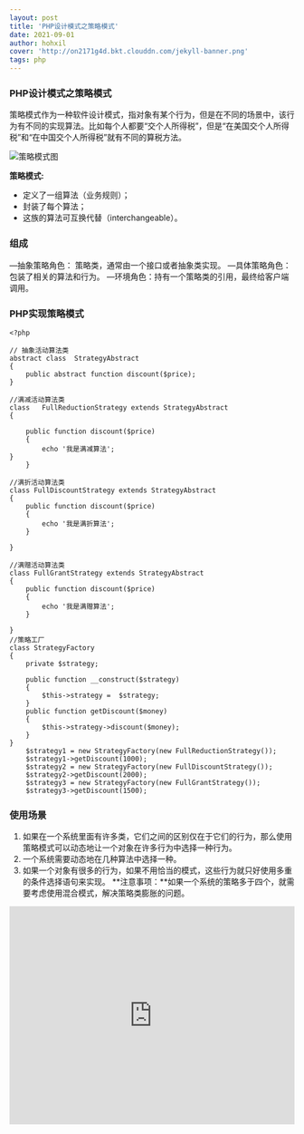 ```yaml
---
layout: post
title: 'PHP设计模式之策略模式'
date: 2021-09-01
author: hohxil
cover: 'http://on2171g4d.bkt.clouddn.com/jekyll-banner.png'
tags: php
---
```


### PHP设计模式之策略模式

策略模式作为一种软件设计模式，指对象有某个行为，但是在不同的场景中，该行为有不同的实现算法。比如每个人都要“交个人所得税”，但是“在美国交个人所得税”和“在中国交个人所得税”就有不同的算税方法。

![策略模式图](https://img0.baidu.com/it/u=2268511659,2006978202&fm=26&fmt=auto&gp=0.jpg "策略")


**策略模式:**

* 定义了一组算法（业务规则）；
* 封装了每个算法；
* 这族的算法可互换代替（interchangeable）。

### 组成

—抽象策略角色： 策略类，通常由一个接口或者抽象类实现。
—具体策略角色：包装了相关的算法和行为。
—环境角色：持有一个策略类的引用，最终给客户端调用。

### PHP实现策略模式

```
<?php

// 抽象活动算法类
abstract class  StrategyAbstract
{
    public abstract function discount($price);
}

//满减活动算法类
class   FullReductionStrategy extends StrategyAbstract
{

    public function discount($price)
    {
        echo '我是满减算法';
}
    }

//满折活动算法类
class FullDiscountStrategy extends StrategyAbstract
{
    public function discount($price)
    {
        echo '我是满折算法';
    }

}

//满赠活动算法类
class FullGrantStrategy extends StrategyAbstract
{
    public function discount($price)
    {
        echo '我是满赠算法';
    }

}
//策略工厂
class StrategyFactory
{
    private $strategy;

    public function __construct($strategy)
    {
        $this->strategy =  $strategy;
    }
    public function getDiscount($money)
    {
        $this->strategy->discount($money);
    }
}
    $strategy1 = new StrategyFactory(new FullReductionStrategy());
    $strategy1->getDiscount(1000);
    $strategy2 = new StrategyFactory(new FullDiscountStrategy());
    $strategy2->getDiscount(2000);
    $strategy3 = new StrategyFactory(new FullGrantStrategy());
    $strategy3->getDiscount(1500);
```


### 使用场景
1. 如果在一个系统里面有许多类，它们之间的区别仅在于它们的行为，那么使用策略模式可以动态地让一个对象在许多行为中选择一种行为。
2. 一个系统需要动态地在几种算法中选择一种。 
3. 如果一个对象有很多的行为，如果不用恰当的模式，这些行为就只好使用多重的条件选择语句来实现。
**注意事项：**如果一个系统的策略多于四个，就需要考虑使用混合模式，解决策略类膨胀的问题。
<iframe type="text/html" width="100%" height="385" src="http://www.youtube.com/embed/gfmjMWjn-Xg" frameborder="0"></iframe>
